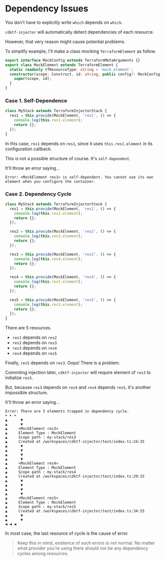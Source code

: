 # Dependency Issues

You don't have to explicitly write `which` depends on `which`.

`cdktf-injector` will automatically detect dependencies of each resource.

However, that very reason might cause potential problems.

To simplify example, I'll make a class mocking `TerraformElement` as follow.

```typescript
export interface MockConfig extends TerraformMetaArguments {}
export class MockElement extends TerraformElement {
  static readonly tfResourceType: string = 'mock_element';
  constructor(scope: Construct, id: string, public config?: MockConfig) {
    super(scope, id);
  }
}
```

### Case 1. Self-Dependence

```typescript
class MyStack extends TerraformInjectorStack {
  res1 = this.provide(MockElement, 'res1', () => {
    console.log(this.res1.element);
    return {};
  });
}
```

In this case, `res1` depends on `res1`, since it uses `this.res1.element` in its configuration callback.

This is not a possible structure of course. It's `self-dependent`.

It'll throw an error saying...

```
Error: <MockElement res1> is self-dependent. You cannot use its own element when you configure the container.
```

### Case 2. Dependency Cycle

```typescript
class MyStack extends TerraformInjectorStack {
  res1 = this.provide(MockElement, 'res1', () => {
    console.log(this.res2.element);
    return {};
  });

  res2 = this.provide(MockElement, 'res2', () => {
    console.log(this.res3.element);
    return {};
  });

  res3 = this.provide(MockElement, 'res3', () => {
    console.log(this.res4.element);
    return {};
  });

  res4 = this.provide(MockElement, 'res4', () => {
    console.log(this.res5.element);
    return {};
  });

  res5 = this.provide(MockElement, 'res5', () => {
    console.log(this.res3.element);
    return {};
  });
}
```

There are 5 resources.

- `res1` depends on `res2`
- `res2` depends on `res3`
- `res3` depends on `res4`
- `res4` depends on `res5`

Finally, `res5` depends on `res3`. Oops! There is a problem.

Commiting injection later, `cdktf-injector` will require element of `res3` to initialize `res5`.

But, because `res3` depends on `res4` and `res4` depends `res5`, it's another impossible structure.

It'll throw an error saying...

```
Error: There are 3 elements trapped in dependency cycle.
➤ ➤ ➤
▲      ▼
▲      ▼
▲     <MockElement res3>
▲     Element Type : MockElement
▲     Scope path : my-stack/res3
▲     Created at /workspaces/cdktf-injector/test/index.ts:24:15
▲      ▼
▲      ▼
▲      ▼
▲      ▼
▲     <MockElement res4>
▲     Element Type : MockElement
▲     Scope path : my-stack/res4
▲     Created at /workspaces/cdktf-injector/test/index.ts:29:15
▲      ▼
▲      ▼
▲      ▼
▲      ▼
▲     <MockElement res5>
▲     Element Type : MockElement
▲     Scope path : my-stack/res5
▲     Created at /workspaces/cdktf-injector/test/index.ts:34:15
▲      ▼
▲      ▼
◀ ◀ ◀
```

In most case, the last resource of cycle is the cause of error.

> Keep this in mind, existence of such errors is not normal. No matter what provider you're using there should not be any dependency cycles among resources.

<!-- External Links -->

[cdktf]: https://www.terraform.io/cdktf
[cdk]: https://docs.aws.amazon.com/cdk/v2/guide/home.html
[terraform]: https://www.terraform.io/
[iac]: https://en.wikipedia.org/wiki/Infrastructure_as_code
[aws]: https://aws.amazon.com/
[hcl]: https://www.terraform.io/language/syntax/configuration
